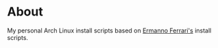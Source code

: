 # About
My personal Arch Linux install scripts based on [Ermanno Ferrari's](https://gitlab.com/eflinux/arch-basic) install scripts.
